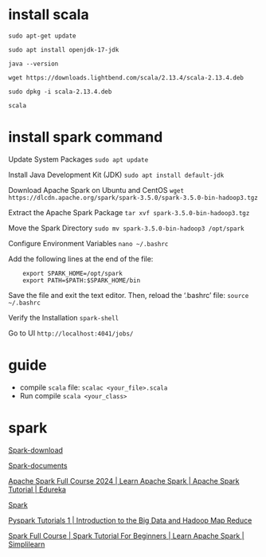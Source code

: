 # install scala

`sudo apt-get update`

`sudo apt install openjdk-17-jdk`

`java --version`

`wget https://downloads.lightbend.com/scala/2.13.4/scala-2.13.4.deb`

`sudo dpkg -i scala-2.13.4.deb`

`scala`

# install spark command

Update System Packages `sudo apt update`

Install Java Development Kit (JDK) `sudo apt install default-jdk`

Download Apache Spark on Ubuntu and CentOS `wget https://dlcdn.apache.org/spark/spark-3.5.0/spark-3.5.0-bin-hadoop3.tgz`

Extract the Apache Spark Package `tar xvf spark-3.5.0-bin-hadoop3.tgz`

Move the Spark Directory `sudo mv spark-3.5.0-bin-hadoop3 /opt/spark`

Configure Environment Variables `nano ~/.bashrc`

Add the following lines at the end of the file:

        export SPARK_HOME=/opt/spark
        export PATH=$PATH:$SPARK_HOME/bin

Save the file and exit the text editor. Then, reload the ‘.bashrc’ file: `source ~/.bashrc`

Verify the Installation `spark-shell`

Go to UI `http://localhost:4041/jobs/`

# guide

- compile `scala` file: `scalac <your_file>.scala`
- Run compile `scala <your_class>`

# spark

[Spark-download](https://spark.apache.org/downloads.html)

[Spark-documents](https://spark.apache.org/docs/latest/)

[Apache Spark Full Course 2024 | Learn Apache Spark | Apache Spark Tutorial | Edureka](https://www.youtube.com/watch?v=xDEzSxlsUpU)

[Spark](https://www.youtube.com/watch?v=BihNWmoGf7c&list=PLDBADHjR9XKkVaFb4dUIwVWILNccq4xgp&index=2)

[Pyspark Tutorials 1 | Introduction to the Big Data and Hadoop Map Reduce](https://www.youtube.com/watch?v=AGgyf9bO_8M&list=PLlUZLZydkS7_8WnK8fMENmJFSfPwxw9Fi&index=1)

[Spark Full Course | Spark Tutorial For Beginners | Learn Apache Spark | Simplilearn](https://www.youtube.com/watch?v=S2MUhGA3lEw)
